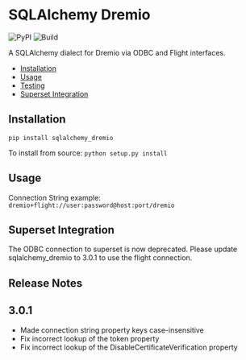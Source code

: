 # SQLAlchemy Dremio


![PyPI](https://img.shields.io/pypi/v/sqlalchemy_dremio.svg)
![Build](https://github.com/narendrans/sqlalchemy_dremio/workflows/Build/badge.svg)

A SQLAlchemy dialect for Dremio via ODBC and Flight interfaces.

<!--ts-->
   * [Installation](#installation)
   * [Usage](#usage)
   * [Testing](#testing)
   * [Superset Integration](#superset-integration)
<!--te-->

Installation
------------

`pip install sqlalchemy_dremio`

To install from source:
`python setup.py install`

Usage
-----

Connection String example:
`dremio+flight://user:password@host:port/dremio`

Superset Integration
-------------

The ODBC connection to superset is now deprecated. Please update sqlalchemy_dremio to 3.0.1 to use the flight connection.

Release Notes
-------------

3.0.1
-----
- Made connection string property keys case-insensitive
- Fix incorrect lookup of the token property
- Fix incorrect lookup of the DisableCertificateVerification property
